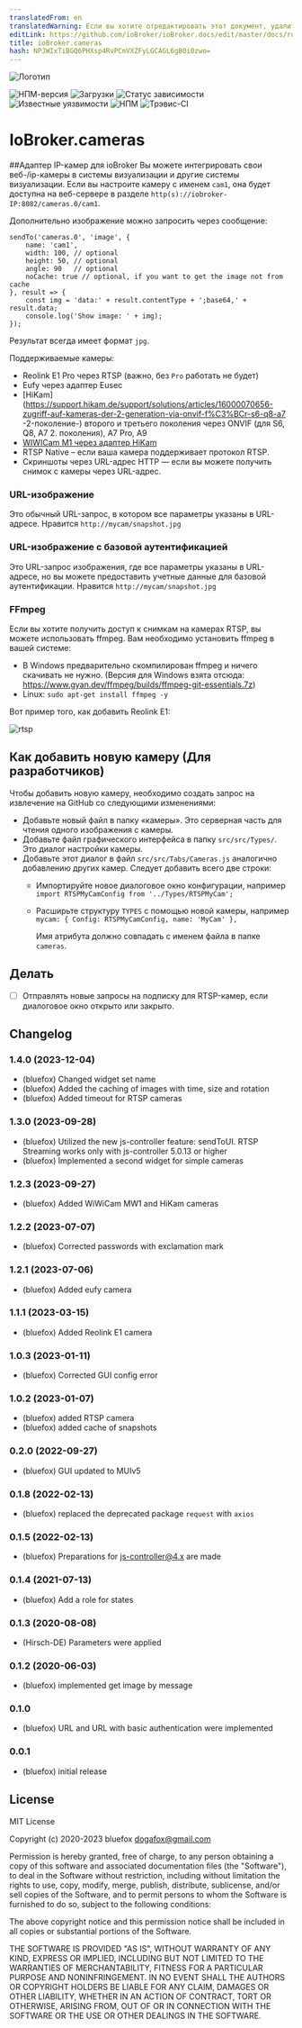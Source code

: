 ```yaml
---
translatedFrom: en
translatedWarning: Если вы хотите отредактировать этот документ, удалите поле «translationFrom», в противном случае этот документ будет снова автоматически переведен
editLink: https://github.com/ioBroker/ioBroker.docs/edit/master/docs/ru/adapterref/iobroker.cameras/README.md
title: ioBroker.cameras
hash: NPJWIxTiBGQ6PHXsp4RvPCmVXZFyLGCAGL6gB0i0zwo=
---
```

![Логотип](../../../en/adapterref/iobroker.cameras/admin/cameras.png)

![НПМ-версия](http://img.shields.io/npm/v/iobroker.cameras.svg)
![Загрузки](https://img.shields.io/npm/dm/iobroker.cameras.svg)
![Статус зависимости](https://img.shields.io/david/ioBroker/iobroker.cameras.svg)
![Известные уязвимости](https://snyk.io/test/github/ioBroker/ioBroker.cameras/badge.svg)
![НПМ](https://nodei.co/npm/iobroker.cameras.png?downloads=true)
![Трэвис-CI](http://img.shields.io/travis/ioBroker/ioBroker.cameras/master.svg)

# IoBroker.cameras
##Адаптер IP-камер для ioBroker
Вы можете интегрировать свои веб-/ip-камеры в системы визуализации и другие системы визуализации.
Если вы настроите камеру с именем `cam1`, она будет доступна на веб-сервере в разделе `http(s)://iobroker-IP:8082/cameras.0/cam1`.

Дополнительно изображение можно запросить через сообщение:

```
sendTo('cameras.0', 'image', {
    name: 'cam1',
    width: 100, // optional
    height: 50, // optional
    angle: 90   // optional
    noCache: true // optional, if you want to get the image not from cache
}, result => {
    const img = 'data:' + result.contentType + ';base64,' + result.data;
    console.log('Show image: ' + img);
});
```

Результат всегда имеет формат `jpg`.

Поддерживаемые камеры:

- Reolink E1 Pro через RTSP (важно, без `Pro` работать не будет)
- Eufy через адаптер Eusec
- [HiKam](https://support.hikam.de/support/solutions/articles/16000070656-zugriff-auf-kameras-der-2-generation-via-onvif-f%C3%BCr-s6-q8-a7 -2-поколение-) второго и третьего поколения через ONVIF (для S6, Q8, A7 2. поколения), A7 Pro, A9
- [WIWICam M1 через адаптер HiKam](https://www.wiwacam.com/de/mw1-minikamera-kurzanleitung-und-faq/)
- RTSP Native – если ваша камера поддерживает протокол RTSP.
- Скриншоты через URL-адрес HTTP — если вы можете получить снимок с камеры через URL-адрес.

### URL-изображение
Это обычный URL-запрос, в котором все параметры указаны в URL-адресе. Нравится `http://mycam/snapshot.jpg`

### URL-изображение с базовой аутентификацией
Это URL-запрос изображения, где все параметры указаны в URL-адресе, но вы можете предоставить учетные данные для базовой аутентификации. Нравится `http://mycam/snapshot.jpg`

### FFmpeg
Если вы хотите получить доступ к снимкам на камерах RTSP, вы можете использовать ffmpeg. Вам необходимо установить ffmpeg в вашей системе:

- В Windows предварительно скомпилирован ffmpeg и ничего скачивать не нужно. (Версия для Windows взята отсюда: https://www.gyan.dev/ffmpeg/builds/ffmpeg-git-essentials.7z)
- Linux: `sudo apt-get install ffmpeg -y`

Вот пример того, как добавить Reolink E1:

![rtsp](../../../en/adapterref/iobroker.cameras/img/rtsp.png)

## Как добавить новую камеру (Для разработчиков)
Чтобы добавить новую камеру, необходимо создать запрос на извлечение на GitHub со следующими изменениями:

- Добавьте новый файл в папку «камеры». Это серверная часть для чтения одного изображения с камеры.
- Добавьте файл графического интерфейса в папку `src/src/Types/`. Это диалог настройки камеры.
- Добавьте этот диалог в файл `src/src/Tabs/Cameras.js` аналогично добавлению других камер. Следует добавить всего две строки:
  - Импортируйте новое диалоговое окно конфигурации, например `import RTSPMyCamConfig from '../Types/RTSPMyCam';`
  - Расширьте структуру `TYPES` с помощью новой камеры, например `mycam: { Config: RTSPMyCamConfig, name: 'MyCam' },`

    Имя атрибута должно совпадать с именем файла в папке `cameras`.

## Делать
- [ ] Отправлять новые запросы на подписку для RTSP-камер, если диалоговое окно открыто или закрыто.

<!-- Заполнитель следующей версии (в начале строки):

### **РАБОТА В ПРОГРЕССЕ** -->

## Changelog
### 1.4.0 (2023-12-04)
* (bluefox) Changed widget set name
* (bluefox) Added the caching of images with time, size and rotation
* (bluefox) Added timeout for RTSP cameras

### 1.3.0 (2023-09-28)
* (bluefox) Utilized the new js-controller feature: sendToUI. RTSP Streaming works only with js-controller 5.0.13 or higher
* (bluefox) Implemented a second widget for simple cameras

### 1.2.3 (2023-09-27)
* (bluefox) Added WiWiCam MW1 and HiKam cameras

### 1.2.2 (2023-07-07)
* (bluefox) Corrected passwords with exclamation mark

### 1.2.1 (2023-07-06)
* (bluefox) Added eufy camera

### 1.1.1 (2023-03-15)
* (bluefox) Added Reolink E1 camera

### 1.0.3 (2023-01-11)
* (bluefox) Corrected GUI config error

### 1.0.2 (2023-01-07)
* (bluefox) added RTSP camera
* (bluefox) added cache of snapshots

### 0.2.0 (2022-09-27)
* (bluefox) GUI updated to MUIv5

### 0.1.8 (2022-02-13)
* (bluefox) replaced the deprecated package `request` with `axios`

### 0.1.5 (2022-02-13)
* (bluefox) Preparations for js-controller@4.x are made

### 0.1.4 (2021-07-13)
* (bluefox) Add a role for states

### 0.1.3 (2020-08-08)
* (Hirsch-DE) Parameters were applied

### 0.1.2 (2020-06-03)
* (bluefox) implemented get image by message

### 0.1.0
* (bluefox) URL and URL with basic authentication were implemented

### 0.0.1
* (bluefox) initial release

## License
MIT License

Copyright (c) 2020-2023 bluefox <dogafox@gmail.com>

Permission is hereby granted, free of charge, to any person obtaining a copy
of this software and associated documentation files (the "Software"), to deal
in the Software without restriction, including without limitation the rights
to use, copy, modify, merge, publish, distribute, sublicense, and/or sell
copies of the Software, and to permit persons to whom the Software is
furnished to do so, subject to the following conditions:

The above copyright notice and this permission notice shall be included in all
copies or substantial portions of the Software.

THE SOFTWARE IS PROVIDED "AS IS", WITHOUT WARRANTY OF ANY KIND, EXPRESS OR
IMPLIED, INCLUDING BUT NOT LIMITED TO THE WARRANTIES OF MERCHANTABILITY,
FITNESS FOR A PARTICULAR PURPOSE AND NONINFRINGEMENT. IN NO EVENT SHALL THE
AUTHORS OR COPYRIGHT HOLDERS BE LIABLE FOR ANY CLAIM, DAMAGES OR OTHER
LIABILITY, WHETHER IN AN ACTION OF CONTRACT, TORT OR OTHERWISE, ARISING FROM,
OUT OF OR IN CONNECTION WITH THE SOFTWARE OR THE USE OR OTHER DEALINGS IN THE
SOFTWARE.